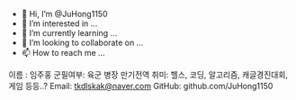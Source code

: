 - 👋 Hi, I’m @JuHong1150
- 👀 I’m interested in ...
- 🌱 I’m currently learning ...
- 💞️ I’m looking to collaborate on ...
- 📫 How to reach me ...

이름 : 임주홍
군필여부: 육군 병장 만기전역
취미: 헬스, 코딩, 알고리즘, 캐글경진대회, 게임 등등..?
Email: tkdlskak@naver.com
GitHub: github.com/JuHong1150


<!---
JuHong1150/JuHong1150 is a ✨ special ✨ repository because its `README.md` (this file) appears on your GitHub profile.
You can click the Preview link to take a look at your changes.
--->
